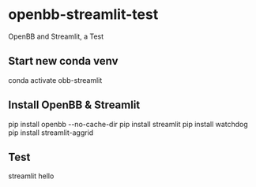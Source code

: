 # openbb-streamlit-test

OpenBB and Streamlit, a Test

## Start new conda venv
conda activate obb-streamlit

## Install OpenBB & Streamlit
pip install openbb --no-cache-dir
pip install streamlit
pip install watchdog
pip install streamlit-aggrid

## Test
streamlit hello
